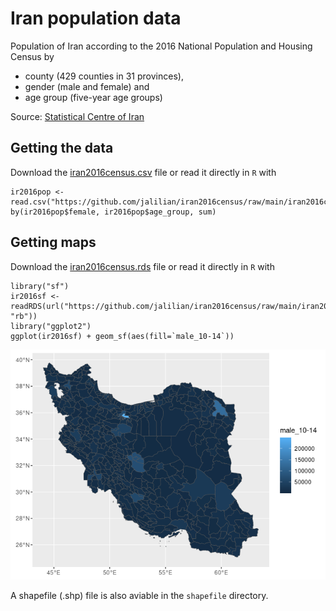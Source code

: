 # Iran population data
Population of Iran according to the 2016 National Population and Housing Census by 
  - county (429 counties in 31 provinces), 
  - gender (male and female) and 
  - age group (five-year age groups)
  
  Source: [Statistical Centre of Iran](https://www.amar.org.ir/english)

## Getting the data
Download the [iran2016census.csv](https://github.com/jalilian/iran2016census/raw/main/iran2016census.csv) file or read it directly in `R` with
```
ir2016pop <- read.csv("https://github.com/jalilian/iran2016census/raw/main/iran2016census.csv")
by(ir2016pop$female, ir2016pop$age_group, sum)
```
## Getting maps
Download the [iran2016census.rds](https://github.com/jalilian/iran2016census/raw/main/iran2016census.rds) file or read it directly in `R` with
```
library("sf")
ir2016sf <- readRDS(url("https://github.com/jalilian/iran2016census/raw/main/iran2016census.rds", "rb"))
library("ggplot2")
ggplot(ir2016sf) + geom_sf(aes(fill=`male_10-14`))
```
![iran counties](shapefile/irancounties.png)

A shapefile (.shp) file is also aviable in the `shapefile` directory.
